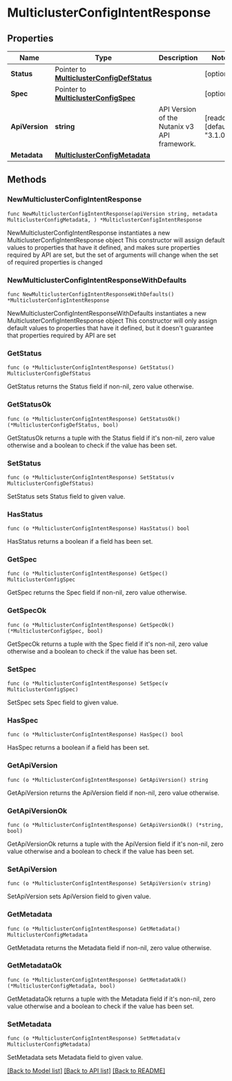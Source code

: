 # MulticlusterConfigIntentResponse

## Properties

Name | Type | Description | Notes
------------ | ------------- | ------------- | -------------
**Status** | Pointer to [**MulticlusterConfigDefStatus**](MulticlusterConfigDefStatus.md) |  | [optional] 
**Spec** | Pointer to [**MulticlusterConfigSpec**](MulticlusterConfigSpec.md) |  | [optional] 
**ApiVersion** | **string** | API Version of the Nutanix v3 API framework. | [readonly] [default to "3.1.0"]
**Metadata** | [**MulticlusterConfigMetadata**](MulticlusterConfigMetadata.md) |  | 

## Methods

### NewMulticlusterConfigIntentResponse

`func NewMulticlusterConfigIntentResponse(apiVersion string, metadata MulticlusterConfigMetadata, ) *MulticlusterConfigIntentResponse`

NewMulticlusterConfigIntentResponse instantiates a new MulticlusterConfigIntentResponse object
This constructor will assign default values to properties that have it defined,
and makes sure properties required by API are set, but the set of arguments
will change when the set of required properties is changed

### NewMulticlusterConfigIntentResponseWithDefaults

`func NewMulticlusterConfigIntentResponseWithDefaults() *MulticlusterConfigIntentResponse`

NewMulticlusterConfigIntentResponseWithDefaults instantiates a new MulticlusterConfigIntentResponse object
This constructor will only assign default values to properties that have it defined,
but it doesn't guarantee that properties required by API are set

### GetStatus

`func (o *MulticlusterConfigIntentResponse) GetStatus() MulticlusterConfigDefStatus`

GetStatus returns the Status field if non-nil, zero value otherwise.

### GetStatusOk

`func (o *MulticlusterConfigIntentResponse) GetStatusOk() (*MulticlusterConfigDefStatus, bool)`

GetStatusOk returns a tuple with the Status field if it's non-nil, zero value otherwise
and a boolean to check if the value has been set.

### SetStatus

`func (o *MulticlusterConfigIntentResponse) SetStatus(v MulticlusterConfigDefStatus)`

SetStatus sets Status field to given value.

### HasStatus

`func (o *MulticlusterConfigIntentResponse) HasStatus() bool`

HasStatus returns a boolean if a field has been set.

### GetSpec

`func (o *MulticlusterConfigIntentResponse) GetSpec() MulticlusterConfigSpec`

GetSpec returns the Spec field if non-nil, zero value otherwise.

### GetSpecOk

`func (o *MulticlusterConfigIntentResponse) GetSpecOk() (*MulticlusterConfigSpec, bool)`

GetSpecOk returns a tuple with the Spec field if it's non-nil, zero value otherwise
and a boolean to check if the value has been set.

### SetSpec

`func (o *MulticlusterConfigIntentResponse) SetSpec(v MulticlusterConfigSpec)`

SetSpec sets Spec field to given value.

### HasSpec

`func (o *MulticlusterConfigIntentResponse) HasSpec() bool`

HasSpec returns a boolean if a field has been set.

### GetApiVersion

`func (o *MulticlusterConfigIntentResponse) GetApiVersion() string`

GetApiVersion returns the ApiVersion field if non-nil, zero value otherwise.

### GetApiVersionOk

`func (o *MulticlusterConfigIntentResponse) GetApiVersionOk() (*string, bool)`

GetApiVersionOk returns a tuple with the ApiVersion field if it's non-nil, zero value otherwise
and a boolean to check if the value has been set.

### SetApiVersion

`func (o *MulticlusterConfigIntentResponse) SetApiVersion(v string)`

SetApiVersion sets ApiVersion field to given value.


### GetMetadata

`func (o *MulticlusterConfigIntentResponse) GetMetadata() MulticlusterConfigMetadata`

GetMetadata returns the Metadata field if non-nil, zero value otherwise.

### GetMetadataOk

`func (o *MulticlusterConfigIntentResponse) GetMetadataOk() (*MulticlusterConfigMetadata, bool)`

GetMetadataOk returns a tuple with the Metadata field if it's non-nil, zero value otherwise
and a boolean to check if the value has been set.

### SetMetadata

`func (o *MulticlusterConfigIntentResponse) SetMetadata(v MulticlusterConfigMetadata)`

SetMetadata sets Metadata field to given value.



[[Back to Model list]](../README.md#documentation-for-models) [[Back to API list]](../README.md#documentation-for-api-endpoints) [[Back to README]](../README.md)


